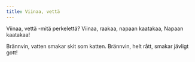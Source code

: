 ```yaml
---
title: Viinaa, vettä
---
```


Viinaa, vettä
-mitä perkelettä?
Viinaa, raakaa,
napaan kaatakaa,
Napaan kaatakaa!

Brännvin, vatten
smakar skit som katten.
Brännvin, helt rått,
smakar jävligt gott!
